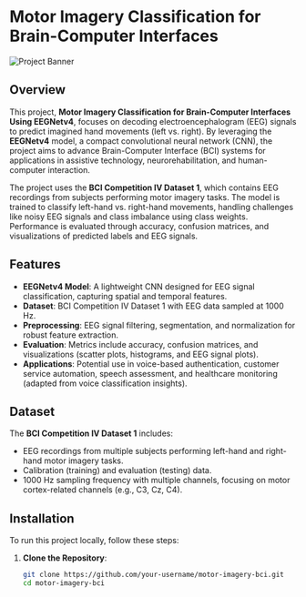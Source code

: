 # Motor Imagery Classification for Brain-Computer Interfaces

![Project Banner](bci.jpg)

## Overview
This project, **Motor Imagery Classification for Brain-Computer Interfaces Using EEGNetv4**, focuses on decoding electroencephalogram (EEG) signals to predict imagined hand movements (left vs. right). By leveraging the **EEGNetv4** model, a compact convolutional neural network (CNN), the project aims to advance Brain-Computer Interface (BCI) systems for applications in assistive technology, neurorehabilitation, and human-computer interaction.

The project uses the **BCI Competition IV Dataset 1**, which contains EEG recordings from subjects performing motor imagery tasks. The model is trained to classify left-hand vs. right-hand movements, handling challenges like noisy EEG signals and class imbalance using class weights. Performance is evaluated through accuracy, confusion matrices, and visualizations of predicted labels and EEG signals.

## Features
- **EEGNetv4 Model**: A lightweight CNN designed for EEG signal classification, capturing spatial and temporal features.
- **Dataset**: BCI Competition IV Dataset 1 with EEG data sampled at 1000 Hz.
- **Preprocessing**: EEG signal filtering, segmentation, and normalization for robust feature extraction.
- **Evaluation**: Metrics include accuracy, confusion matrices, and visualizations (scatter plots, histograms, and EEG signal plots).
- **Applications**: Potential use in voice-based authentication, customer service automation, speech assessment, and healthcare monitoring (adapted from voice classification insights).

## Dataset
The **BCI Competition IV Dataset 1** includes:
- EEG recordings from multiple subjects performing left-hand and right-hand motor imagery tasks.
- Calibration (training) and evaluation (testing) data.
- 1000 Hz sampling frequency with multiple channels, focusing on motor cortex-related channels (e.g., C3, Cz, C4).

## Installation
To run this project locally, follow these steps:

1. **Clone the Repository**:
   ```bash
   git clone https://github.com/your-username/motor-imagery-bci.git
   cd motor-imagery-bci
